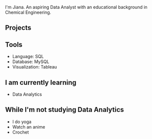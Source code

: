 I'm Jiana. An aspiring Data Analyst with an educational background in Chemical Engineering.

## Projects ##


## Tools ##
* Language: SQL
* Database: MySQL
* Visualization: Tableau

## I am currently learning ## 
* Data Analytics

## While I'm not studying Data Analytics ## 
* I do yoga
* Watch an anime
* Crochet
